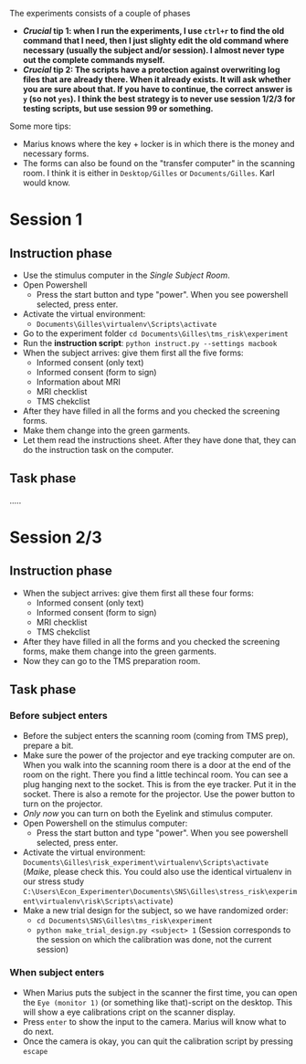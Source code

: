 The experiments consists of a couple of phases

 * **_Crucial_ tip 1: when I run the experiments, I use `ctrl+r` to find the old command that I need, then I just slighty edit the old command where necessary (usually the subject and/or session). I almost never type out the complete commands myself.**
 * **_Crucial_ tip 2: The scripts have a protection against overwriting log files that are already there. When it already exists. It will ask whether you are sure about that. If you have to continue, the correct answer is `y` (so not `yes`). I think the best strategy is to never use session 1/2/3 for testing scripts, but use session 99 or something.**

Some more tips:

 * Marius knows where the key + locker is in which there is the money and necessary forms.
 * The forms can also be found on the "transfer computer" in the scanning room. I think it is either in `Desktop/Gilles` or `Documents/Gilles`. Karl would know.

# Session 1

## Instruction phase
 * Use the stimulus computer in the *Single Subject Room*.
 * Open Powershell
   * Press the start button and type "power". When you see powershell selected, press enter.
  * Activate the virtual environment:
    * `Documents\Gilles\virtualenv\Scripts\activate`
  * Go to the experiment folder `cd Documents\Gilles\tms_risk\experiment`
 * Run the **instruction script**: `python instruct.py --settings macbook`
 * When the subject arrives: give them first all the five forms:
   * Informed consent (only text)
   * Informed consent (form to sign)
   * Information about MRI
   * MRI checklist
   * TMS chekclist
  * After they have filled in all the forms and you checked the screening forms. 
  * Make them change into the green garments.
  * Let them read the instructions sheet. After they have done that, they can do the instruction task on the computer.

## Task phase
 .....

# Session 2/3

## Instruction phase
 * When the subject arrives: give them first all these four forms:
   * Informed consent (only text)
   * Informed consent (form to sign)
   * MRI checklist
   * TMS chekclist
  * After they have filled in all the forms and you checked the screening forms, make them change into the green garments.
  * Now they can go to the TMS preparation room.

## Task phase

### Before subject enters
 * Before the subject enters the scanning room (coming from TMS prep), prepare a bit.
 * Make sure the power of the projector and eye tracking computer are on. When you walk into the scanning room there is a door at the end of the room on the right. There you find a little techincal room. You can see a plug hanging next to the socket. This is from the eye tracker. Put it in the socket. There is also a remote for the projector. Use the power button to turn on the projector.
 * *Only now* you can turn on both the Eyelink and stimulus computer.
 * Open Powershell on the stimulus computer:
   * Press the start button and type "power". When you see powershell selected, press enter.
 * Activate the virtual environment: `Documents\Gilles\risk_experiment\virtualenv\Scripts\activate` (*Maike*, please check this. You could also use the identical virtualenv in our stress study `C:\Users\Econ_Experimenter\Documents\SNS\Gilles\stress_risk\experiment\virtualenv\risk\Scripts\activate`)
 * Make a new trial design for the subject, so we have randomized order:
   * `cd Documents\SNS\Gilles\tms_risk\experiment`
   * `python make_trial_design.py <subject> 1` (Session corresponds to the session on which the calibration was done, not the current session)

### When subject enters
* When Marius puts the subject in the scanner the first time, you can open the `Eye (monitor 1)` (or something like that)-script on the desktop. This will show a eye calibrations cript on the scanner display.
* Press `enter` to show the input to the camera. Marius will know what to do next.
* Once the camera is okay, you can quit the calibration script by pressing `escape`

